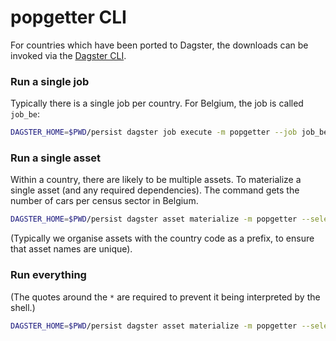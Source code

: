 # popgetter CLI

For countries which have been ported to Dagster, the downloads can be invoked
via the [Dagster CLI](https://docs.dagster.io/_apidocs/cli).

### Run a single job

Typically there is a single job per country. For Belgium, the job is called
`job_be`:

```bash
DAGSTER_HOME=$PWD/persist dagster job execute -m popgetter --job job_be
```

### Run a single asset

Within a country, there are likely to be multiple assets. To materialize a
single asset (and any required dependencies). The command gets the number of
cars per census sector in Belgium.

```bash
DAGSTER_HOME=$PWD/persist dagster asset materialize -m popgetter --select be/get_car_per_sector
```

(Typically we organise assets with the country code as a prefix, to ensure that
asset names are unique).

### Run everything

(The quotes around the `*` are required to prevent it being interpreted by the
shell.)

```bash
DAGSTER_HOME=$PWD/persist dagster asset materialize -m popgetter --select "*"
```

